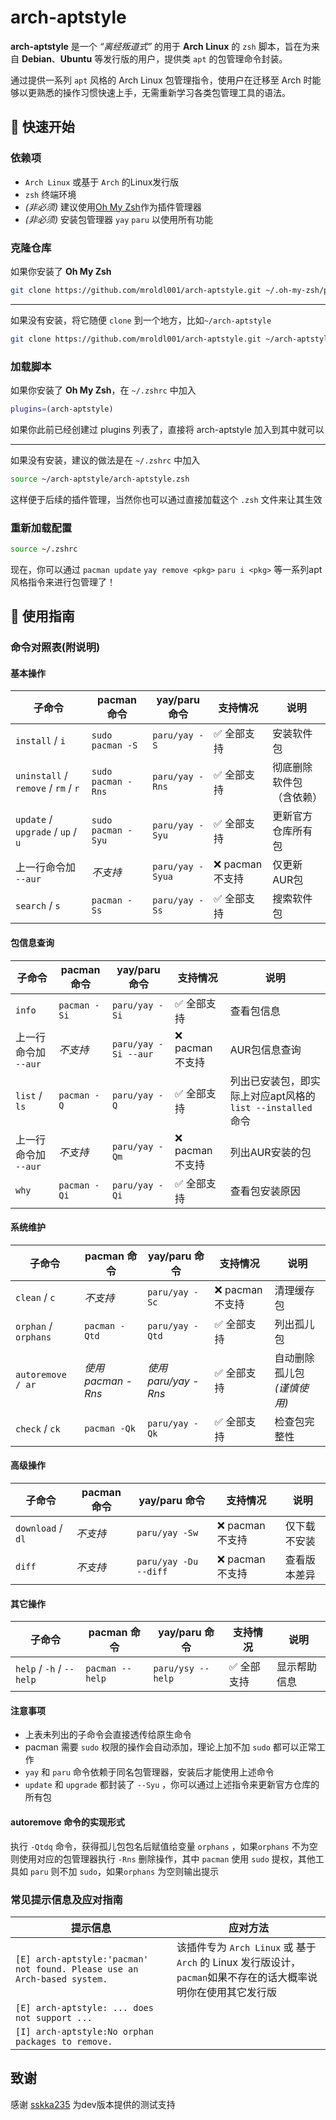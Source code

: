 # arch-aptstyle

**arch-aptstyle** 是一个 *“离经叛道式”* 的用于 **Arch Linux** 的 `zsh` 脚本，旨在为来自 **Debian**、**Ubuntu** 等发行版的用户，提供类 `apt` 的包管理命令封装。

通过提供一系列 `apt` 风格的 Arch Linux 包管理指令，使用户在迁移至 Arch 时能够以更熟悉的操作习惯快速上手，无需重新学习各类包管理工具的语法。

## 🚀 快速开始

### 依赖项

- `Arch Linux` 或基于 `Arch` 的Linux发行版
- `zsh` 终端环境
- *(非必须)* 建议使用[Oh My Zsh](https://ohmyz.sh/)作为插件管理器
- *(非必须)* 安装包管理器 `yay` `paru` 以使用所有功能

### 克隆仓库

如果你安装了 **Oh My Zsh**

```zsh
git clone https://github.com/mroldl001/arch-aptstyle.git ~/.oh-my-zsh/plugins
```

---

如果没有安装，将它随便 `clone` 到一个地方，比如`~/arch-aptstyle`

```zsh
git clone https://github.com/mroldl001/arch-aptstyle.git ~/arch-aptstyle
```

### 加载脚本

如果你安装了 **Oh My Zsh**，在 `~/.zshrc` 中加入

```zsh
plugins=(arch-aptstyle)
```

如果你此前已经创建过 plugins 列表了，直接将 arch-aptstyle 加入到其中就可以

---

如果没有安装，建议的做法是在 `~/.zshrc` 中加入

```zsh
source ~/arch-aptstyle/arch-aptstyle.zsh
```

这样便于后续的插件管理，当然你也可以通过直接加载这个 `.zsh` 文件来让其生效

### 重新加载配置

```zsh
source ~/.zshrc
```

现在，你可以通过 `pacman update` `yay remove <pkg>` `paru i <pkg>` 等一系列apt风格指令来进行包管理了！

## 📖 使用指南

### 命令对照表(附说明)

#### 基本操作

| 子命令                                 | pacman 命令          | yay/paru 命令      | 支持情况        | 说明           |
| ----------------------------------- | ------------------ | ---------------- | ----------- | ------------ |
| `install` / `i`                     | `sudo pacman -S`   | `paru/yay -S`    | ✅ 全部支持      | 安装软件包        |
| `uninstall` / `remove` / `rm` / `r` | `sudo pacman -Rns` | `paru/yay -Rns`  | ✅ 全部支持      | 彻底删除软件包（含依赖） |
| `update` / `upgrade` / `up` / `u`   | `sudo pacman -Syu` | `paru/yay -Syu`  | ✅ 全部支持      | 更新官方仓库所有包    |
| 上一行命令加 `--aur`                      | *不支持*              | `paru/yay -Syua` | ❌ pacman不支持 | 仅更新AUR包      |
| `search` / `s`                      | `pacman -Ss`       | `paru/yay -Ss`   | ✅ 全部支持      | 搜索软件包        |

#### 包信息查询

| 子命令            | pacman 命令    | yay/paru 命令          | 支持情况        | 说明                                       |
| -------------- | ------------ | -------------------- | ----------- | ---------------------------------------- |
| `info`         | `pacman -Si` | `paru/yay -Si`       | ✅ 全部支持      | 查看包信息                                    |
| 上一行命令加 `--aur` | *不支持*        | `paru/yay -Si --aur` | ❌ pacman不支持 | AUR包信息查询                                 |
| `list` / `ls`  | `pacman -Q`  | `paru/yay -Q`        | ✅ 全部支持      | 列出已安装包，即实际上对应apt风格的 `list --installed`命令 |
| 上一行命令加 `--aur` | *不支持*        | `paru/yay -Qm`       | ❌ pacman不支持 | 列出AUR安装的包                                |
| `why`          | `pacman -Qi` | `paru/yay -Qi`       | ✅ 全部支持      | 查看包安装原因                                  |

#### 系统维护

| 子命令                  | pacman 命令       | yay/paru 命令       | 支持情况        | 说明      |
| -------------------- | --------------- | ----------------- | ----------- | ------- |
| `clean` / `c`        | *不支持*           | `paru/yay -Sc`    | ❌ pacman不支持 | 清理缓存包   |
| `orphan` / `orphans` | `pacman -Qtd`   | `paru/yay -Qtd`   | ✅ 全部支持      | 列出孤儿包   |
| `autoremove / ar`    | *使用pacman -Rns* | _使用paru/yay -Rns_ | ✅ 全部支持      | 自动删除孤儿包 *(谨慎使用)* |
| `check` / `ck`       | `pacman -Qk`    | `paru/yay -Qk`    | ✅ 全部支持      | 检查包完整性  |

#### 高级操作

| 子命令               | pacman 命令 | yay/paru 命令           | 支持情况        | 说明     |
| ----------------- | --------- | --------------------- | ----------- | ------ |
| `download` / `dl` | *不支持*     | `paru/yay -Sw`        | ❌ pacman不支持 | 仅下载不安装 |
| `diff`            | *不支持*     | `paru/yay -Du --diff` | ❌ pacman不支持 | 查看版本差异 |

#### 其它操作

| 子命令                      | pacman 命令       | yay/paru 命令       | 支持情况   | 说明     |
| ------------------------ | --------------- | ----------------- | ------ | ------ |
| `help` / `-h` / `--help` | `pacman --help` | `paru/ysy --help` | ✅ 全部支持 | 显示帮助信息 |

#### 注意事项

- 上表未列出的子命令会直接透传给原生命令
- pacman 需要 `sudo` 权限的操作会自动添加，理论上加不加 `sudo` 都可以正常工作
- `yay` 和 `paru` 命令依赖于同名包管理器，安装后才能使用上述命令
- `update` 和 `upgrade` 都封装了 `--Syu` ，你可以通过上述指令来更新官方仓库的所有包

#### autoremove 命令的实现形式

执行 `-Qtdq` 命令，获得孤儿包包名后赋值给变量 `orphans` ，如果`orphans` 不为空则使用对应的包管理器执行 `-Rns` 删除操作，其中 `pacman` 使用 `sudo` 提权，其他工具如 `paru` 则不加 `sudo`，如果`orphans` 为空则输出提示

### 常见提示信息及应对指南

| 提示信息               | 应对方法 |
| ------------------ | ------- |
| `[E] arch-aptstyle:'pacman' not found. Please use an Arch-based system.` | 该插件专为 `Arch Linux` 或 基于 `Arch` 的 Linux 发行版设计，`pacman`如果不存在的话大概率说明你在使用其它发行版 |
| `[E] arch-aptstyle: ... does not support ... ` || 你所使用的包管理器不支持该操作，更换包管理器或使用其他命令 |
| `[I] arch-aptstyle:No orphan packages to remove.` || 你没有孤儿包，不需要清理 |

## 致谢
感谢 [sskka235](https://github.com/sskka235) 为dev版本提供的测试支持
